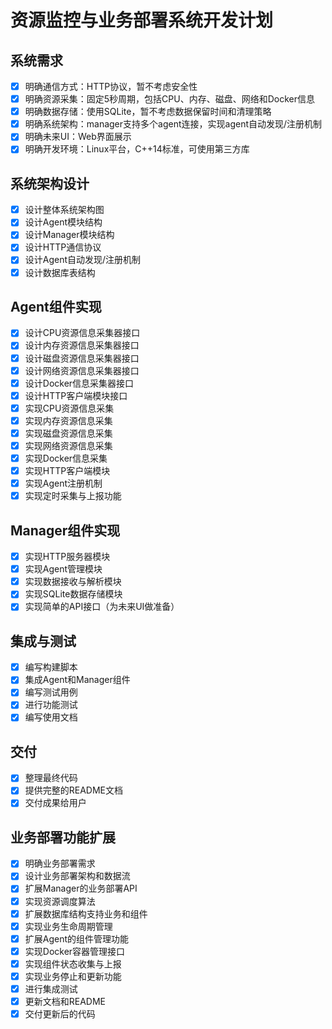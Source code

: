 # 资源监控与业务部署系统开发计划

## 系统需求
- [x] 明确通信方式：HTTP协议，暂不考虑安全性
- [x] 明确资源采集：固定5秒周期，包括CPU、内存、磁盘、网络和Docker信息
- [x] 明确数据存储：使用SQLite，暂不考虑数据保留时间和清理策略
- [x] 明确系统架构：manager支持多个agent连接，实现agent自动发现/注册机制
- [x] 明确未来UI：Web界面展示
- [x] 明确开发环境：Linux平台，C++14标准，可使用第三方库

## 系统架构设计
- [x] 设计整体系统架构图
- [x] 设计Agent模块结构
- [x] 设计Manager模块结构
- [x] 设计HTTP通信协议
- [x] 设计Agent自动发现/注册机制
- [x] 设计数据库表结构

## Agent组件实现
- [x] 设计CPU资源信息采集器接口
- [x] 设计内存资源信息采集器接口
- [x] 设计磁盘资源信息采集器接口
- [x] 设计网络资源信息采集器接口
- [x] 设计Docker信息采集器接口
- [x] 设计HTTP客户端模块接口
- [x] 实现CPU资源信息采集
- [x] 实现内存资源信息采集
- [x] 实现磁盘资源信息采集
- [x] 实现网络资源信息采集
- [x] 实现Docker信息采集
- [x] 实现HTTP客户端模块
- [x] 实现Agent注册机制
- [x] 实现定时采集与上报功能

## Manager组件实现
- [x] 实现HTTP服务器模块
- [x] 实现Agent管理模块
- [x] 实现数据接收与解析模块
- [x] 实现SQLite数据存储模块
- [x] 实现简单的API接口（为未来UI做准备）

## 集成与测试
- [x] 编写构建脚本
- [x] 集成Agent和Manager组件
- [x] 编写测试用例
- [x] 进行功能测试
- [x] 编写使用文档

## 交付
- [x] 整理最终代码
- [x] 提供完整的README文档
- [x] 交付成果给用户

## 业务部署功能扩展
- [x] 明确业务部署需求
- [x] 设计业务部署架构和数据流
- [x] 扩展Manager的业务部署API
- [x] 实现资源调度算法
- [x] 扩展数据库结构支持业务和组件
- [x] 实现业务生命周期管理
- [x] 扩展Agent的组件管理功能
- [x] 实现Docker容器管理接口
- [x] 实现组件状态收集与上报
- [x] 实现业务停止和更新功能
- [x] 进行集成测试
- [x] 更新文档和README
- [x] 交付更新后的代码
